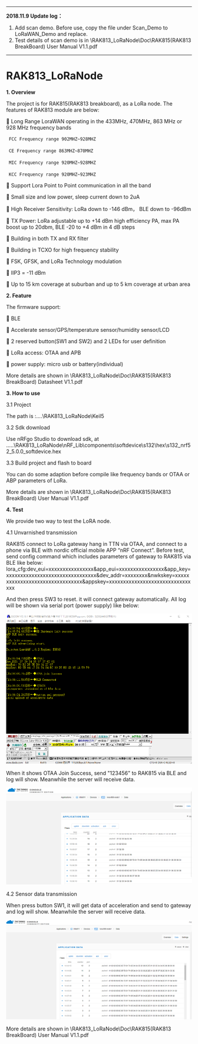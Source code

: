 ***************************************************************************************************************************************
**2018.11.9 Update log：**

1. Add scan demo. Before use, copy the file under Scan_Demo to LoRaWAN_Demo and replace.
2. Test details of scan demo is in \RAK813_LoRaNode\Doc\RAK815(RAK813 BreakBoard) User Manual V1.1.pdf

***************************************************************************************************************************************
# RAK813_LoRaNode

**1. Overview**

  The project is for RAK815(RAK813 breakboard), as a LoRa node. The features of RAK813 module are below:
 
   Long Range LoraWAN operating in the 433MHz, 470MHz, 863 MHz or 928 MHz frequency bands
  
     FCC Frequency range 902MHZ~928MHZ
     
     CE Frequency range 863MHZ~870MHZ
     
     MIC Frequency range 920MHZ~928MHZ
     
     KCC Frequency range 920MHZ~923MHZ
     
   Support Lora Point to Point communication in all the band
  
   Small size and low power, sleep current down to 2uA
  
   High Receiver Sensitivity: LoRa down to -146 dBm， BLE down to -96dBm
  
   TX Power: LoRa adjustable up to +14 dBm high efficiency PA, max PA boost up to 20dbm, BLE -20 to +4 dBm in 4 dB steps
  
   Building in both TX and RX filter
  
   Building in TCXO for high frequency stability
  
   FSK, GFSK, and LoRa Technology modulation
  
   IIP3 = -11 dBm
  
   Up to 15 km coverage at suburban and up to 5 km coverage at urban area
  
  

**2. Feature**
  
  The firmware support:
  
   BLE
  
   Accelerate sensor/GPS/temperature sensor/humidity sensor/LCD
  
   2 reserved button(SW1 and SW2) and 2 LEDs for user definition 
  
   LoRa access: OTAA and APB
  
   power supply: micro usb or battery(individual)
  
  More details are shown in \RAK813_LoRaNode\Doc\RAK815(RAK813 BreakBoard) Datasheet V1.1.pdf
  
  
**3. How to use**

  3.1 Project
  
  The path is :....\RAK813_LoRaNode\Keil5
  
  3.2 Sdk download
  
  Use nRFgo Studio to download sdk, at .....\RAK813_LoRaNode\nRF_Lib\components\softdevice\s132\hex\s132_nrf52_5.0.0_softdevice.hex
  
  3.3 Build project and flash to board
  
  You can do some adaption before compile like frequency bands or OTAA or ABP parameters of LoRa.
  
  More details are shown in \RAK813_LoRaNode\Doc\RAK815(RAK813 BreakBoard) User Manual V1.1.pdf
  
**4. Test**
  
  We provide two way to test the LoRA node. 
  
  4.1 Unvarnished transmission 
  
  RAK815 connect to LoRa gateway hang in TTN via OTAA, and connect to a phone via BLE with nordic official mobile APP “nRF Connect”. Before test, send config command which includes parameters of gateway to RAK815 via BLE like below:
  lora_cfg:dev_eui=xxxxxxxxxxxxxxxx&app_eui=xxxxxxxxxxxxxxxx&app_key=xxxxxxxxxxxxxxxxxxxxxxxxxxxxxxxx&dev_addr=xxxxxxxx&nwkskey=xxxxxxxxxxxxxxxxxxxxxxxxxxxxxxxx&appskey=xxxxxxxxxxxxxxxxxxxxxxxxxxxxxxxx
  
  And then press SW3 to reset. it will connect gateway automatically. All log will be shown via serial port (power supply) like below:
  
  ![image](https://github.com/RAKWireless/RAK813_LoRaNode/blob/master/Doc/img/com_log.png)
  
  When it shows OTAA Join Success, send "123456" to RAK815 via BLE and log will show. Meanwhile the server will receive data.
  
  ![image](https://github.com/RAKWireless/RAK813_LoRaNode/blob/master/Doc/img/ble_transparent%20transmission.png)
  
  4.2 Sensor data transmission
  
  When press button SW1, it will get data of acceleration and send to gateway and log will show. Meanwhile the server will receive data.
  
  ![image](https://github.com/RAKWireless/RAK813_LoRaNode/blob/master/Doc/img/button_upload_accelerate.png)
  
  More details are shown in \RAK813_LoRaNode\Doc\RAK815(RAK813 BreakBoard) User Manual V1.1.pdf

